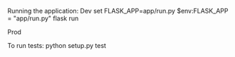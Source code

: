 Running the application:
Dev
    set FLASK_APP=app/run.py
    $env:FLASK_APP = "app/run.py"
    flask run

Prod

To run tests:
    python setup.py test